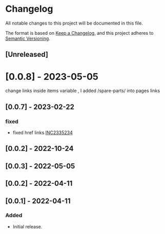 # Changelog

All notable changes to this project will be documented in this file.

The format is based on [Keep a Changelog](https://keepachangelog.com/en/1.0.0/),
and this project adheres to [Semantic Versioning](https://semver.org/spec/v2.0.0.html).

## [Unreleased]
# [0.0.8] - 2023-05-05
change links inside items variable , I added /spare-parts/ into pages links 
## [0.0.7] - 2023-02-22

### fixed

- fixed href links [INC2335234](https://whirlpool.service-now.com/nav_to.do?uri=incident.do?sys_id=8ea5d4474705611037d91434846d43a8)
## [0.0.2] - 2022-10-24

## [0.0.3] - 2022-05-05

## [0.0.2] - 2022-04-11

## [0.0.1] - 2022-04-11

### Added
- Initial release.

